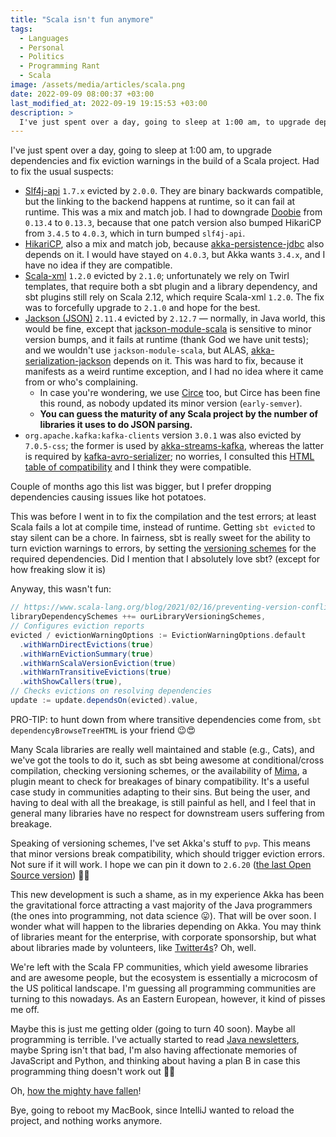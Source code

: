 ```yaml
---
title: "Scala isn't fun anymore"
tags: 
  - Languages
  - Personal
  - Politics
  - Programming Rant
  - Scala
image: /assets/media/articles/scala.png
date: 2022-09-09 08:00:37 +03:00
last_modified_at: 2022-09-19 19:15:53 +03:00
description: >
  I've just spent over a day, going to sleep at 1:00 am, to upgrade dependencies and fix eviction warnings in the build of a Scala project.
---
```


I've just spent over a day, going to sleep at 1:00 am, to upgrade dependencies and fix eviction warnings in the build of a Scala project. Had to fix the usual suspects:

- [Slf4j-api](https://www.slf4j.org/) `1.7.x` evicted by `2.0.0`. They are binary backwards compatible, but the linking to the backend happens at runtime, so it can fail at runtime. This was a mix and match job. I had to downgrade [Doobie](https://github.com/tpolecat/doobie) from `0.13.4` to `0.13.3`, because that one patch version also bumped HikariCP from `3.4.5` to `4.0.3`, which in turn bumped `slf4j-api`.
- [HikariCP](https://github.com/brettwooldridge/HikariCP), also a mix and match job, because [akka-persistence-jdbc](https://github.com/akka/akka-persistence-jdbc) also depends on it. I would have stayed on `4.0.3`, but Akka wants `3.4.x`, and I have no idea if they are compatible.
- [Scala-xml](https://github.com/scala/scala-xml) `1.2.0` evicted by `2.1.0`; unfortunately we rely on Twirl templates, that require both a sbt plugin and a library dependency, and sbt plugins still rely on Scala 2.12, which require Scala-xml `1.2.0`. The fix was to forcefully upgrade to `2.1.0` and hope for the best.
- [Jackson (JSON)](https://github.com/FasterXML/jackson) `2.11.4` evicted by `2.12.7` — normally, in Java world, this would be fine, except that [jackson-module-scala](https://github.com/FasterXML/jackson-module-scala) is sensitive to minor version bumps, and it fails at runtime (thank God we have unit tests); and we wouldn't use `jackson-module-scala`, but ALAS, [akka-serialization-jackson](https://doc.akka.io/docs/akka/current/serialization-jackson.html) depends on it. This was hard to fix, because it manifests as a weird runtime exception, and I had no idea where it came from or who's complaining.
  - In case you're wondering, we use [Circe](https://github.com/circe/circe) too, but Circe has been fine this round, as nobody updated its minor version (`early-semver`).
  - **You can guess the maturity of any Scala project by the number of libraries it uses to do JSON parsing.**
- `org.apache.kafka:kafka-clients` version `3.0.1` was also evicted by `7.0.5-css`; the former is used by [akka-streams-kafka](https://github.com/akka/alpakka-kafka), whereas the latter is required by [kafka-avro-serializer](https://github.com/confluentinc/schema-registry); no worries, I consulted this [HTML table of compatibility](https://docs.confluent.io/platform/current/installation/versions-interoperability.html#cp-ak-compatibility) and I think they were compatible.

Couple of months ago this list was bigger, but I prefer dropping dependencies causing issues like hot potatoes.

This was before I went in to fix the compilation and the test errors; at least Scala fails a lot at compile time, instead of runtime. Getting `sbt evicted` to stay silent can be a chore. In fairness, sbt is really sweet for the ability to turn eviction warnings to errors, by setting the [versioning schemes](https://www.scala-lang.org/blog/2021/02/16/preventing-version-conflicts-with-versionscheme.html) for the required dependencies. Did I mention that I absolutely love sbt? (except for how freaking slow it is)

Anyway, this wasn't fun:

```scala
// https://www.scala-lang.org/blog/2021/02/16/preventing-version-conflicts-with-versionscheme.html
libraryDependencySchemes ++= ourLibraryVersioningSchemes,
// Configures eviction reports
evicted / evictionWarningOptions := EvictionWarningOptions.default
  .withWarnDirectEvictions(true)
  .withWarnEvictionSummary(true)
  .withWarnScalaVersionEviction(true)
  .withWarnTransitiveEvictions(true)
  .withShowCallers(true),
// Checks evictions on resolving dependencies
update := update.dependsOn(evicted).value,
```

PRO-TIP: to hunt down from where transitive dependencies come from, `sbt dependencyBrowseTreeHTML` is your friend 😉😍

Many Scala libraries are really well maintained and stable (e.g., Cats), and we've got the tools to do it, such as sbt being awesome at conditional/cross compilation, checking versioning schemes, or the availability of [Mima](https://github.com/lightbend/mima), a plugin meant to check for breakages of binary compatibility. It's a useful case study in communities adapting to their sins. But being the user, and having to deal with all the breakage, is still painful as hell, and I feel that in general many libraries have no respect for downstream users suffering from breakage.

Speaking of versioning schemes, I've set Akka's stuff to `pvp`. This means that minor versions break compatibility, which should trigger eviction errors. Not sure if it will work. I hope we can pin it down to `2.6.20` ([the last Open Source version](./2022-09-07-akka-is-moving-away-from-open-source.md)) 🤷‍♂️ 

This new development is such a shame, as in my experience Akka has been the gravitational force attracting a vast majority of the Java programmers (the ones into programming, not data science 😛). That will be over soon. I wonder what will happen to the libraries depending on Akka. You may think of libraries meant for the enterprise, with corporate sponsorship, but what about libraries made by volunteers, like [Twitter4s](https://github.com/DanielaSfregola/twitter4s)? Oh, well.

We're left with the Scala FP communities, which yield awesome libraries and are awesome people, but the ecosystem is essentially a microcosm of the US political landscape. I'm guessing all programming communities are turning to this nowadays. As an Eastern European, however, it kind of pisses me off.

Maybe this is just me getting older (going to turn 40 soon). Maybe all programming is terrible.  I've actually started to read [Java newsletters](https://blog.jetbrains.com/idea/2022/09/java-annotated-monthly-september-2022/), maybe Spring isn't that bad, I'm also having affectionate memories of JavaScript and Python, and thinking about having a plan B in case this programming thing doesn't work out 🤷‍♂️

Oh, [how the mighty have fallen](./2020-10-10-when-my-world-vanishes.md)!

Bye, going to reboot my MacBook, since IntelliJ wanted to reload the project, and nothing works anymore.
